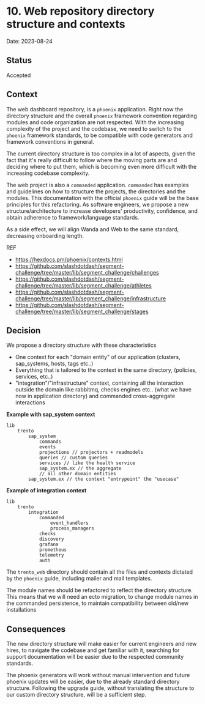 # 10. Web repository directory structure and contexts

Date: 2023-08-24

## Status

Accepted

## Context

The web dashboard repository, is a `phoenix` application. Right now the directory structure and the overall `phoenix` framework convention regarding modules and code organization are not respected.
With the increasing complexity of the project and the codebase, we need to switch to the `phoenix` framework standards, to be compatible with code generators and framework conventions in general.

The current directory structure is too complex in a lot of aspects, given the fact that it's really difficult to follow where the moving parts are and deciding where to put them, which is becoming even more difficult with the increasing codebase complexity.

The web project is also a `commanded` application. `commanded` has examples and guidelines on how to structure the projects, the directories and the modules. This documentation with the official  `phoenix` guide will be the base principles for this refactoring.
As software engineers, we propose a new structure/architecture to increase developers' productivity, confidence, and obtain adherence to framework/language standards.

As a side effect, we will align Wanda and Web to the same standard, decreasing onboarding length.

REF

- https://hexdocs.pm/phoenix/contexts.html
- https://github.com/slashdotdash/segment-challenge/tree/master/lib/segment_challenge/challenges
- https://github.com/slashdotdash/segment-challenge/tree/master/lib/segment_challenge/athletes
- https://github.com/slashdotdash/segment-challenge/tree/master/lib/segment_challenge/infrastructure
- https://github.com/slashdotdash/segment-challenge/tree/master/lib/segment_challenge/stages

## Decision

We propose a directory structure with these characteristics

- One context for each "domain entity" of our application (clusters, sap_systems, hosts, tags etc..)
- Everything that is tailored to the context in the same directory, (policies, services, etc..)
- "integration"/"infrastructure" context, containing all the interaction outside the domain like rabbitmq, checks engines etc.. (what we have now in application directory) and commanded cross-aggregate interactions


**Example with sap_system context**

```
lib
    trento
        sap_system
            commands
            events
            projections // projectors + readmodels
            queries // custom queries
            services // like the health service
            sap_system.ex // the aggregate
            // all other domain entities
        sap_system.ex // the context "entrypoint" the "usecase"
```

**Example of integration context**

```
lib
    trento
        integration
            commanded
                event_handlers
                process_managers
            checks
            discovery
            grafana
            prometheus
            telemetry
            auth
```


The `trento_web` directory should contain all the files and contexts dictated by the `phoenix` guide, including mailer and mail templates. 

The module names should be refactored to reflect the directory structure. This means that we will need an ecto migration, to change module names in the commanded persistence, to maintain compatibility between old/new installations

## Consequences

The new directory structure will make easier for current engineers and new hires, to navigate the codebase and get familiar with it, searching for support documentation will be easier due to the respected community standards.

The phoenix generators will work without manual intervention and future phoenix updates will be easier, due to the already standard directory structure. Following the upgrade guide, without translating the structure to our custom directory structure, will be a sufficient step.
